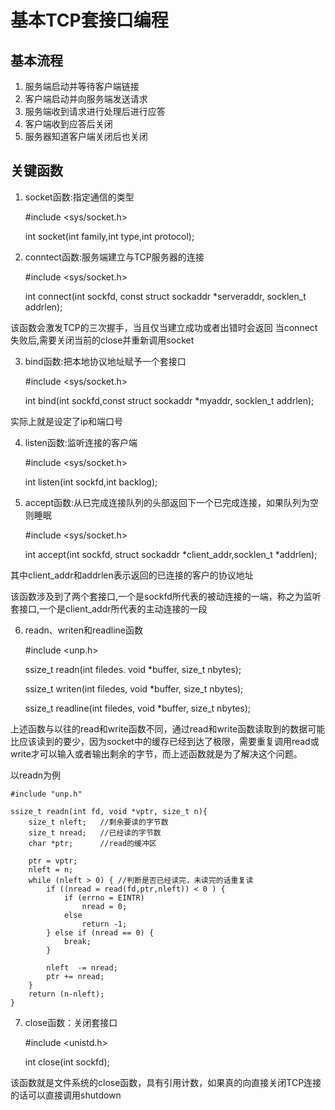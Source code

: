 # 基本TCP套接口编程

## 基本流程
1. 服务端启动并等待客户端链接
2. 客户端启动并向服务端发送请求
3. 服务端收到请求进行处理后进行应答
4. 客户端收到应答后关闭
5. 服务器知道客户端关闭后也关闭
   
## 关键函数

1. socket函数:指定通信的类型

    #include <sys/socket.h>
    
    int socket(int family,int type,int protocol);

2. conntect函数:服务端建立与TCP服务器的连接

    #include <sys/socket.h>

    int connect(int sockfd, const struct sockaddr *serveraddr, socklen_t addrlen);

该函数会激发TCP的三次握手，当且仅当建立成功或者出错时会返回
当connect失败后,需要关闭当前的close并重新调用socket

3. bind函数:把本地协议地址赋予一个套接口

    #include <sys/socket.h>

    int bind(int sockfd,const struct sockaddr *myaddr, socklen_t addrlen);

实际上就是设定了ip和端口号

4. listen函数:监听连接的客户端

    #include <sys/socket.h>

    int listen(int sockfd,int backlog);

5. accept函数:从已完成连接队列的头部返回下一个已完成连接，如果队列为空则睡眠

    #include <sys/socket.h>

    int accept(int sockfd, struct sockaddr *client_addr,socklen_t *addrlen);

其中client_addr和addrlen表示返回的已连接的客户的协议地址

该函数涉及到了两个套接口,一个是sockfd所代表的被动连接的一端，称之为监听套接口,一个是client_addr所代表的主动连接的一段

6. readn、writen和readline函数

    #include <unp.h>

    ssize_t readn(int filedes. void *buffer, size_t nbytes);
    
    ssize_t writen(int filedes, void *buffer, size_t nbytes);

    ssize_t readline(int filedes, void *buffer, size_t nbytes);

上述函数与以往的read和write函数不同，通过read和write函数读取到的数据可能比应该读到的要少，因为socket中的缓存已经到达了极限，需要重复调用read或write才可以输入或者输出剩余的字节，而上述函数就是为了解决这个问题。

以readn为例
    
    #include "unp.h"

    ssize_t readn(int fd, void *vptr, size_t n){
        size_t nleft;   //剩余要读的字节数
        size_t nread;   //已经读的字节数
        char *ptr;      //read的缓冲区

        ptr = vptr;
        nleft = n;
        while (nleft > 0) { //判断是否已经读完，未读完的话重复读
            if ((nread = read(fd,ptr,nleft)) < 0 ) {
                if (errno = EINTR)
                    nread = 0;
                else
                    return -1;
            } else if (nread == 0) {
                break;
            }

            nleft  -= nread;
            ptr += nread;
        }
        return (n-nleft);
    }

7. close函数：关闭套接口

    #include <unistd.h>

    int close(int sockfd);

该函数就是文件系统的close函数，具有引用计数，如果真的向直接关闭TCP连接的话可以直接调用shutdown